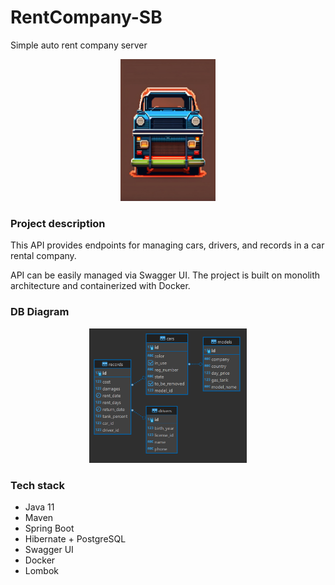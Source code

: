 # RentCompany-SB
Simple auto rent company server

<p align="center">
<img src=rent-company-logo.jpeg width=30% height=30%>
</p>

### Project description

This API provides endpoints for managing cars, drivers, and records in a car rental company.

API can be easily managed via Swagger UI. The project is built on monolith architecture and containerized with Docker.

### DB Diagram

<p align="center">
<img src=rent-company-db-diagram.png width=50% height=50%>
</p>

### Tech stack

- Java 11
- Maven
- Spring Boot
- Hibernate + PostgreSQL
- Swagger UI
- Docker
- Lombok
